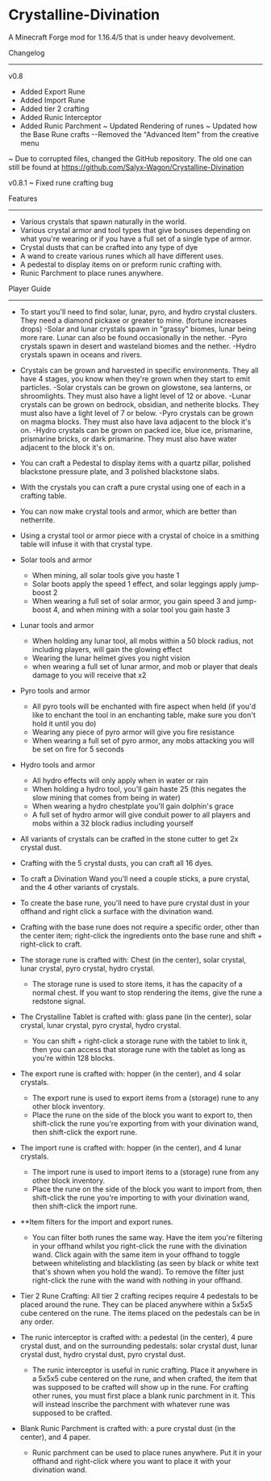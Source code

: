# Crystalline-Divination
 A Minecraft Forge mod for 1.16.4/5 that is under heavy devolvement.

Changelog
*********
v0.8
+ Added Export Rune
+ Added Import Rune
+ Added tier 2 crafting
+ Added Runic Interceptor
+ Added Runic Parchment
~ Updated Rendering of runes
~ Updated how the Base Rune crafts
--Removed the "Advanced Item" from the creative menu

~ Due to corrupted files, changed the GitHub repository. The old one can still be found at https://github.com/Salyx-Wagon/Crystalline-Divination

v0.8.1
~ Fixed rune crafting bug

Features
********
- Various crystals that spawn naturally in the world.
- Various crystal armor and tool types that give bonuses depending on what you're wearing or if you
have a full set of a single type of armor.
- Crystal dusts that can be crafted into any type of dye
- A wand to create various runes which all have different uses. 
- A pedestal to display items on or preform runic crafting with.
- Runic Parchment to place runes anywhere.


Player Guide
************
- To start you'll need to find solar, lunar, pyro, and hydro crystal clusters. They need a diamond pickaxe or greater to mine.
(fortune increases drops)
	-Solar and lunar crystals spawn in "grassy" biomes, lunar being more rare. Lunar can also be found occasionally in the nether.
	-Pyro crystals spawn in desert and wasteland biomes and the nether.
	-Hydro crystals spawn in oceans and rivers.

- Crystals can be grown and harvested in specific environments. They all have 4 stages, you know when they're grown when they start to emit particles.
	-Solar crystals can be grown on glowstone, sea lanterns, or shroomlights. They must also have a light level of 12 or above.
	-Lunar crystals can be grown on bedrock, obsidian, and netherite blocks. They must also have a light level of 7 or below.
	-Pyro crystals can be grown on magma blocks. They must also have lava adjacent to the block it's on.
	-Hydro crystals can be grown on packed ice, blue ice, prismarine, prismarine bricks, or dark prismarine. They must also have water adjacent to the block it's on.

- You can craft a Pedestal to display items with a quartz pillar, polished blackstone pressure plate, and 3 polished blackstone slabs.

- With the crystals you can craft a pure crystal using one of each in a crafting table.

- You can now make crystal tools and armor, which are better than netherrite. 

- Using a crystal tool or armor piece with a crystal of choice in a smithing table will infuse it with that crystal type.

- Solar tools and armor
	- When mining, all solar tools give you haste 1
	- Solar boots apply the speed 1 effect, and solar leggings apply jump-boost 2
	- When wearing a full set of solar armor, you gain speed 3 and jump-boost 4, and when mining with a solar tool you gain haste 3
- Lunar tools and armor
	- When holding any lunar tool, all mobs within a 50 block radius, not including players, will gain the glowing effect
	- Wearing the lunar helmet gives you night vision
	- when wearing a full set of lunar armor, and mob or player that deals damage to you will receive that x2
- Pyro tools and armor
	- All pyro tools will be enchanted with fire aspect when held 
	(if you'd like to enchant the tool in an enchanting table, make sure you don't hold it until you do)
	- Wearing any piece of pyro armor will give you fire resistance
	- When wearing a full set of pyro armor, any mobs attacking you will be set on fire for 5 seconds
- Hydro tools and armor
	- All hydro effects will only apply when in water or rain
	- When holding a hydro tool, you'll gain haste 25 (this negates the slow mining that comes from being in water)
	- When wearing a hydro chestplate you'll gain dolphin's grace
	- A full set of hydro armor will give conduit power to all players and mobs within a 32 block radius including yourself

- All variants of crystals can be crafted in the stone cutter to get 2x crystal dust.

- Crafting with the 5 crystal dusts, you can craft all 16 dyes.

- To craft a Divination Wand you'll need a couple sticks, a pure crystal, and the 4 other variants of crystals.

- To create the base rune, you'll need to have pure crystal dust in your offhand and right click a surface with the divination wand.

- Crafting with the base rune does not require a specific order, other than the center item; right-click the ingredients onto the 
base rune and shift + right-click to craft.

- The storage rune is crafted with: Chest (in the center), solar crystal, lunar crystal, pyro crystal, hydro crystal.
	- The storage rune is used to store items, it has the capacity of a normal chest. If you want to stop rendering the items, give the rune a redstone signal.

- The Crystalline Tablet is crafted with: glass pane (in the center), solar crystal, lunar crystal, pyro crystal, hydro crystal.
	- You can shift + right-click a storage rune with the tablet to link it, then you can access that storage rune with the tablet as long as you're within 128 blocks.

- The export rune is crafted with: hopper (in the center), and 4 solar crystals.
	- The export rune is used to export items from a (storage) rune to any other block inventory. 
	- Place the rune on the side of the block you want to export to, then shift-click the rune you're exporting from with your
	divination wand, then shift-click the export rune. 

- The import rune is crafted with: hopper (in the center), and 4 lunar crystals.
	- The import rune is used to import items to a (storage) rune from any other block inventory. 
	- Place the rune on the side of the block you want to import from, then shift-click the rune you're importing to with your
	divination wand, then shift-click the import rune. 

- **Item filters for the import and export runes.
	- You can filter both runes the same way. Have the item you're filtering in your offhand whilst you right-click the rune with
	the divination wand. Click again with the same item in your offhand to toggle between whitelisting and blacklisting (as seen by
	black or white text that's shown when you hold the wand). To remove the filter just right-click the rune with the wand with 
	nothing in your offhand.

- Tier 2 Rune Crafting: All tier 2 crafting recipes require 4 pedestals to be placed around the rune. They can be placed anywhere 
within a 5x5x5 cube centered on the rune. The items placed on the pedestals can be in any order.

- The runic interceptor is crafted with: a pedestal (in the center), 4 pure crystal dust, and on the surrounding pedestals: solar 
crystal dust, lunar crystal dust, hydro crystal dust, pyro crystal dust.
	- The runic interceptor is useful in runic crafting. Place it anywhere in a 5x5x5 cube centered on the rune, and when crafted, 
	the item that was supposed to be crafted will show up in the rune. For crafting other runes, you must first place a blank runic 
	parchment in it. This will instead inscribe the parchment with whatever rune was supposed to be crafted.

- Blank Runic Parchment is crafted with: a pure crystal dust (in the center), and 4 paper.
	- Runic parchment can be used to place runes anywhere. Put it in your offhand and right-click where you want to place it with 
	your divination wand. 